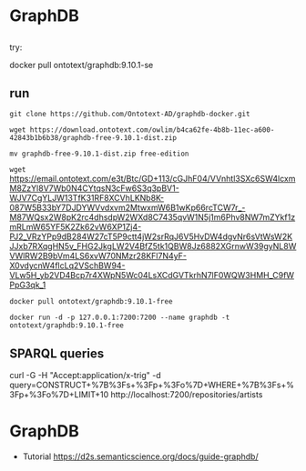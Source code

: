 # GraphDB
## 
try:

docker pull ontotext/graphdb:9.10.1-se


## run
`git clone https://github.com/Ontotext-AD/graphdb-docker.git`

`wget https://download.ontotext.com/owlim/b4ca62fe-4b8b-11ec-a600-42843b1b6b38/graphdb-free-9.10.1-dist.zip`

`mv graphdb-free-9.10.1-dist.zip free-edition`

`wget `https://email.ontotext.com/e3t/Btc/GD+113/cGJhF04/VVnhtl3SXc6SW4lcxmM8ZzYl8V7Wb0N4CYtqsN3cFw6S3q3pBV1-WJV7CgYLJW13TfK31RF8XCVhLKNb8K-087W5B33bY7DJDYWVvdxvm2MtwxmW6B1wKp66rcTCW7r_-M87WQsx2W8pK2rc4dhsdpW2WXd8C7435qvW1N5j1m6Phv8NW7mZYkf1zmRLmW65YF5K2Zk62vW6XP1Zj4-PJ2_VRzYPp9dB284W27cT5P9ctt4jW2srRqJ6V5HvDW4dgvNr6sVtWsW2KJJxb7RXqgHN5v_FHG2JkgLW2V4BfZ5tk1QBW8Jz6882XGrnwW39gyNL8WVWlRW2B9bVm4LS6xvW70NMzr28KFl7N4yF-X0vdycnW4flcLq2VSchBW94-VLw5H_yb2VD4Bcp7r4XWpN5Wc04LsXCdGVTkrhN7lF0WQW3HMH_C9fWPpG3qk_1

`docker pull ontotext/graphdb:9.10.1-free`

`docker run -d -p 127.0.0.1:7200:7200 --name graphdb -t ontotext/graphdb:9.10.1-free`

## SPARQL queries

curl -G -H "Accept:application/x-trig"  -d query=CONSTRUCT+%7B%3Fs+%3Fp+%3Fo%7D+WHERE+%7B%3Fs+%3Fp+%3Fo%7D+LIMIT+10 http://localhost:7200/repositories/artists


# GraphDB 
* Tutorial https://d2s.semanticscience.org/docs/guide-graphdb/

